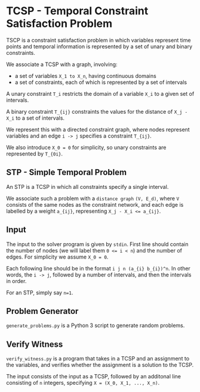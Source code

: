 # TCSP - Temporal Constraint Satisfaction Problem

TSCP is a constraint satisfaction problem in which variables represent time
points and temporal information is represented by a set of unary and binary
constraints.

We associate a TCSP with a graph, involving:
- a set of variables `X_1 to X_n`, having continuous domains
- a set of constraints, each of which is represented by a set of intervals

A unary constraint `T_i` restricts the domain of a variable `X_i` to a
given set of intervals.

A binary constraint `T_{ij}` constraints the values for the distance of
`X_j - X_i` to a set of intervals.

We represent this with a directed constraint graph, where nodes represent
variables and an edge `i -> j` specifies a constraint `T_{ij}`.

We also introduce `X_0 = 0` for simplicity, so unary constraints are
represented by `T_{0i}`.

## STP - Simple Temporal Problem

An STP is a TCSP in which all constraints specify a single interval.

We associate such a problem with a `distance graph` `(V, E_d)`, where `V`
consists of the same nodes as the constraint network, and each edge is
labelled by a weight `a_{ij}`, representing `X_j - X_i <= a_{ij}`.

## Input

The input to the solver program is given by `stdin`.
First line should contain the number of nodes (we will label them `0 <= i < n`)
and the number of edges.
For simplicity we assume `X_0 = 0`.

Each following line should be in the format `i j n (a_{i} b_{i})^n`.
In other words, the `i -> j`, followed by a number of intervals,
and then the intervals in order.

For an STP, simply say `n=1`.

## Problem Generator

`generate_problems.py` is a Python 3 script to generate random problems.

## Verify Witness

`verify_witness.py` is a program that takes in a TCSP and an assignment to
the variables, and verifies whether the assignment is a solution to the TCSP.

The input consists of the input as a TCSP, followed by an additonal line
consisting of `n` integers, specifying `X = (X_0, X_1, ..., X_n)`.
